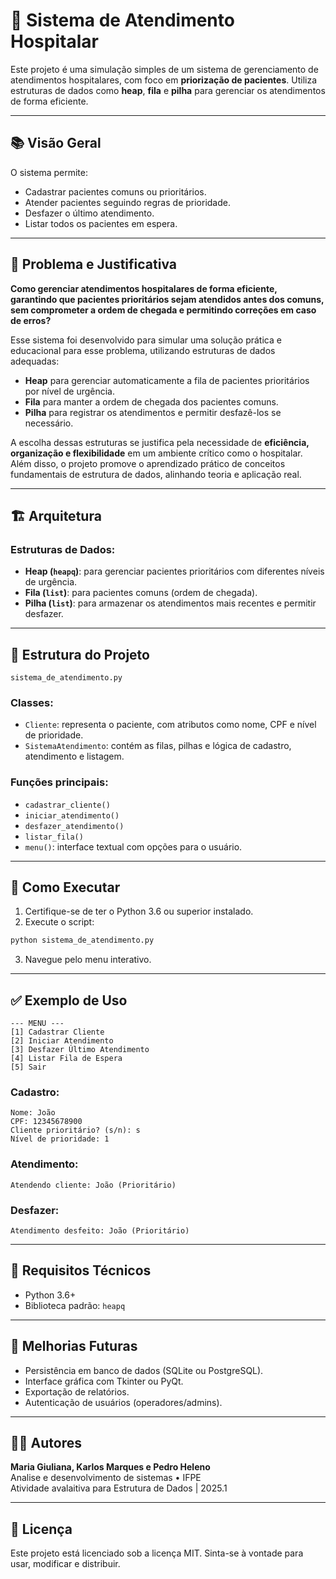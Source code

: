 
# 🏥 Sistema de Atendimento Hospitalar

Este projeto é uma simulação simples de um sistema de gerenciamento de atendimentos hospitalares, com foco em **priorização de pacientes**. Utiliza estruturas de dados como **heap**, **fila** e **pilha** para gerenciar os atendimentos de forma eficiente.

---

## 📚 Visão Geral

O sistema permite:

- Cadastrar pacientes comuns ou prioritários.
- Atender pacientes seguindo regras de prioridade.
- Desfazer o último atendimento.
- Listar todos os pacientes em espera.

---

## 🧩 Problema e Justificativa

**Como gerenciar atendimentos hospitalares de forma eficiente, garantindo que pacientes prioritários sejam atendidos antes dos comuns, sem comprometer a ordem de chegada e permitindo correções em caso de erros?**

Esse sistema foi desenvolvido para simular uma solução prática e educacional para esse problema, utilizando estruturas de dados adequadas:

- **Heap** para gerenciar automaticamente a fila de pacientes prioritários por nível de urgência.
- **Fila** para manter a ordem de chegada dos pacientes comuns.
- **Pilha** para registrar os atendimentos e permitir desfazê-los se necessário.

A escolha dessas estruturas se justifica pela necessidade de **eficiência, organização e flexibilidade** em um ambiente crítico como o hospitalar. Além disso, o projeto promove o aprendizado prático de conceitos fundamentais de estrutura de dados, alinhando teoria e aplicação real.

---

## 🏗️ Arquitetura

### Estruturas de Dados:

- **Heap (`heapq`)**: para gerenciar pacientes prioritários com diferentes níveis de urgência.
- **Fila (`list`)**: para pacientes comuns (ordem de chegada).
- **Pilha (`list`)**: para armazenar os atendimentos mais recentes e permitir desfazer.

---

## 📁 Estrutura do Projeto

```
sistema_de_atendimento.py
```

### Classes:

- `Cliente`: representa o paciente, com atributos como nome, CPF e nível de prioridade.
- `SistemaAtendimento`: contém as filas, pilhas e lógica de cadastro, atendimento e listagem.

### Funções principais:

- `cadastrar_cliente()`
- `iniciar_atendimento()`
- `desfazer_atendimento()`
- `listar_fila()`
- `menu()`: interface textual com opções para o usuário.

---

## 🚀 Como Executar

1. Certifique-se de ter o Python 3.6 ou superior instalado.
2. Execute o script:

```bash
python sistema_de_atendimento.py
```

3. Navegue pelo menu interativo.

---

## ✅ Exemplo de Uso

```text
--- MENU ---
[1] Cadastrar Cliente
[2] Iniciar Atendimento
[3] Desfazer Último Atendimento
[4] Listar Fila de Espera
[5] Sair
```

### Cadastro:

```text
Nome: João
CPF: 12345678900
Cliente prioritário? (s/n): s
Nível de prioridade: 1
```

### Atendimento:

```text
Atendendo cliente: João (Prioritário)
```

### Desfazer:

```text
Atendimento desfeito: João (Prioritário)
```

---

## 🧪 Requisitos Técnicos

- Python 3.6+
- Biblioteca padrão: `heapq`

---

## 🔧 Melhorias Futuras

- Persistência em banco de dados (SQLite ou PostgreSQL).
- Interface gráfica com Tkinter ou PyQt.
- Exportação de relatórios.
- Autenticação de usuários (operadores/admins).

---

## 👨‍💻 Autores

**Maria Giuliana, Karlos Marques e Pedro Heleno**  
Analise e desenvolvimento de sistemas • IFPE  
Atividade avalaitiva para Estrutura de Dados | 2025.1

---

## 📄 Licença

Este projeto está licenciado sob a licença MIT. Sinta-se à vontade para usar, modificar e distribuir.
